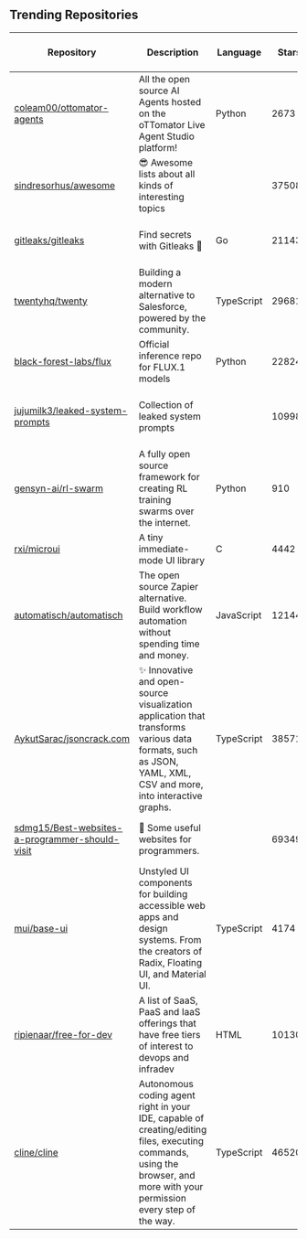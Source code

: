 ## Trending Repositories

| Repository | Description | Language | Stars | Forks | Built By | Current Period Stars |
|------------|-------------|----------|-------|-------|----------|---------------------|
| [coleam00/ottomator-agents](https://github.com/coleam00/ottomator-agents) | All the open source AI Agents hosted on the oTTomator Live Agent Studio platform! | Python | 2673 | 1097 | [coleam00](https://github.com/coleam00), [32xnabin](https://github.com/32xnabin), [Vondert](https://github.com/Vondert) | 103 |
| [sindresorhus/awesome](https://github.com/sindresorhus/awesome) | 😎 Awesome lists about all kinds of interesting topics |  | 375086 | 30015 | [sindresorhus](https://github.com/sindresorhus), [davisonio](https://github.com/davisonio), [RichardLitt](https://github.com/RichardLitt), [arthurvr](https://github.com/arthurvr), [kdeldycke](https://github.com/kdeldycke) | 655 |
| [gitleaks/gitleaks](https://github.com/gitleaks/gitleaks) | Find secrets with Gitleaks 🔑 | Go | 21143 | 1658 | [zricethezav](https://github.com/zricethezav), [rgmz](https://github.com/rgmz), [w0rmr1d3r](https://github.com/w0rmr1d3r), [petegallagher](https://github.com/petegallagher), [bufferoverflow](https://github.com/bufferoverflow) | 327 |
| [twentyhq/twenty](https://github.com/twentyhq/twenty) | Building a modern alternative to Salesforce, powered by the community. | TypeScript | 29681 | 3433 | [charlesBochet](https://github.com/charlesBochet), [lucasbordeau](https://github.com/lucasbordeau), [FelixMalfait](https://github.com/FelixMalfait), [Weiko](https://github.com/Weiko), [bosiraphael](https://github.com/bosiraphael) | 817 |
| [black-forest-labs/flux](https://github.com/black-forest-labs/flux) | Official inference repo for FLUX.1 models | Python | 22824 | 1623 | [timudk](https://github.com/timudk), [jenuk](https://github.com/jenuk), [apolinario](https://github.com/apolinario), [zeke](https://github.com/zeke), [sonic74](https://github.com/sonic74) | 175 |
| [jujumilk3/leaked-system-prompts](https://github.com/jujumilk3/leaked-system-prompts) | Collection of leaked system prompts |  | 10998 | 1415 | [jujumilk3](https://github.com/jujumilk3), [accupham](https://github.com/accupham), [OneTop4458](https://github.com/OneTop4458), [JakubKontra](https://github.com/JakubKontra), [jmcph4](https://github.com/jmcph4) | 261 |
| [gensyn-ai/rl-swarm](https://github.com/gensyn-ai/rl-swarm) | A fully open source framework for creating RL training swarms over the internet. | Python | 910 | 412 | [h-grieve](https://github.com/h-grieve), [yihualou](https://github.com/yihualou), [bjw-0](https://github.com/bjw-0), [tforbus](https://github.com/tforbus), [archaengel](https://github.com/archaengel) | 33 |
| [rxi/microui](https://github.com/rxi/microui) | A tiny immediate-mode UI library | C | 4442 | 285 | [rxi](https://github.com/rxi), [prideout](https://github.com/prideout), [GregEremeev](https://github.com/GregEremeev), [nsauzede](https://github.com/nsauzede) | 108 |
| [automatisch/automatisch](https://github.com/automatisch/automatisch) | The open source Zapier alternative. Build workflow automation without spending time and money. | JavaScript | 12144 | 886 | [farukaydin](https://github.com/farukaydin), [barinali](https://github.com/barinali), [ridvanakca](https://github.com/ridvanakca), [kattoczko](https://github.com/kattoczko), [kuba618](https://github.com/kuba618) | 183 |
| [AykutSarac/jsoncrack.com](https://github.com/AykutSarac/jsoncrack.com) | ✨ Innovative and open-source visualization application that transforms various data formats, such as JSON, YAML, XML, CSV and more, into interactive graphs. | TypeScript | 38571 | 2566 | [AykutSarac](https://github.com/AykutSarac), [victorbrambati](https://github.com/victorbrambati), [cihat](https://github.com/cihat), [dogukanuhn](https://github.com/dogukanuhn) | 211 |
| [sdmg15/Best-websites-a-programmer-should-visit](https://github.com/sdmg15/Best-websites-a-programmer-should-visit) | 🔗 Some useful websites for programmers. |  | 69349 | 8208 | [sdmg15](https://github.com/sdmg15), [ityler](https://github.com/ityler), [rachmadaniHaryono](https://github.com/rachmadaniHaryono), [lalitmee](https://github.com/lalitmee), [Eaglesight02](https://github.com/Eaglesight02) | 440 |
| [mui/base-ui](https://github.com/mui/base-ui) | Unstyled UI components for building accessible web apps and design systems. From the creators of Radix, Floating UI, and Material UI. | TypeScript | 4174 | 168 | [michaldudak](https://github.com/michaldudak), [atomiks](https://github.com/atomiks), [oliviertassinari](https://github.com/oliviertassinari), [mj12albert](https://github.com/mj12albert) | 376 |
| [ripienaar/free-for-dev](https://github.com/ripienaar/free-for-dev) | A list of SaaS, PaaS and IaaS offerings that have free tiers of interest to devops and infradev | HTML | 101303 | 10800 | [ripienaar](https://github.com/ripienaar), [FatGrizzly](https://github.com/FatGrizzly), [Skxxtz](https://github.com/Skxxtz), [thispsj](https://github.com/thispsj), [TraderStf](https://github.com/TraderStf) | 476 |
| [cline/cline](https://github.com/cline/cline) | Autonomous coding agent right in your IDE, capable of creating/editing files, executing commands, using the browser, and more with your permission every step of the way. | TypeScript | 46520 | 5906 | [saoudrizwan](https://github.com/saoudrizwan), [celestial-vault](https://github.com/celestial-vault), [pashpashpash](https://github.com/pashpashpash), [canvrno](https://github.com/canvrno), [dcbartlett](https://github.com/dcbartlett) | 93 |
